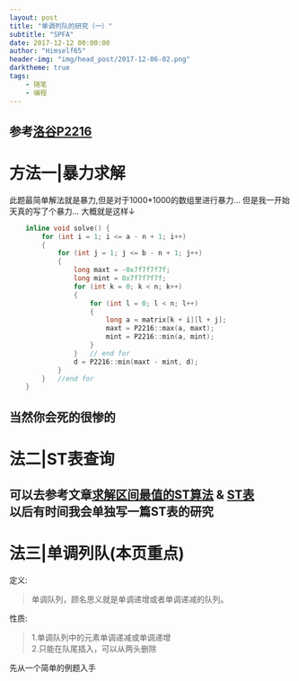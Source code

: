 ```yaml
---
layout: post
title: "单调列队的研究（一）"
subtitle: "SPFA"
date: 2017-12-12 00:00:00
author: "Himself65"
header-img: "img/head_post/2017-12-06-02.png"
darktheme: true
tags: 
    - 随笔
    - 编程
---
```

参考[洛谷P2216](https://www.luogu.org/problemnew/show/P2216)
---
# 方法一|暴力求解
此题最简单解法就是暴力,但是对于1000*1000的数组里进行暴力... 
但是我一开始天真的写了个暴力...
大概就是这样↓
```C++
    inline void solve() {
        for (int i = 1; i <= a - n + 1; i++)
        {
            for (int j = 1; j <= b - n + 1; j++)
            {
                long maxt = -0x7f7f7f7f;
                long mint = 0x7f7f7f7f;
                for (int k = 0; k < n; k++)
                {
                    for (int l = 0; l < n; l++)
                    {
                        long a = matrix[k + i][l + j];
                        maxt = P2216::max(a, maxt);
                        mint = P2216::min(a, mint);
                    }
                }   // end for
                d = P2216::min(maxt - mint, d);
            }
        }   //end for
    }
```
当然你会死的很惨的
---
# 法二|ST表查询  
可以去参考文章[求解区间最值的ST算法](http://blog.csdn.net/insistgogo/article/details/9929103) & [ST表](http://blog.csdn.net/whistlena/article/details/52191463)  
以后有时间我会单独写一篇ST表的研究  
---
# 法三|单调列队(本页重点)
定义:
> 单调队列，顾名思义就是单调递增或者单调递减的队列。  

性质:
> 1.单调队列中的元素单调递减或单调递增  
> 2.只能在队尾插入，可以从两头删除  

先从一个简单的例题入手


